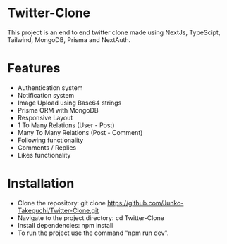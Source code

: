 # Twitter-Clone
This project is an end to end twitter clone made using NextJs, TypeScipt, Tailwind, MongoDB, Prisma and NextAuth.

# Features
* Authentication system
* Notification system
* Image Upload using Base64 strings
* Prisma ORM with MongoDB
* Responsive Layout
* 1 To Many Relations (User - Post)
* Many To Many Relations (Post - Comment)
* Following functionality
* Comments / Replies
* Likes functionality

# Installation
* Clone the repository: git clone https://github.com/Junko-Takeguchi/Twitter-Clone.git
* Navigate to the project directory: cd Twitter-Clone
* Install dependencies: npm install
* To run the project use the command "npm run dev".
